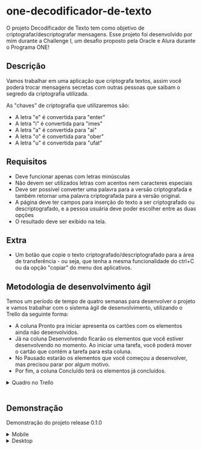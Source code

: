 
# one-decodificador-de-texto

O projeto Decodificador de Texto tem como objetivo de criptografar/descriptografar mensagens. Esse projeto foi desenvolvido por mim durante a Challenge I, um desafio proposto pela Oracle e Alura durante o Programa ONE!


## Descrição
Vamos trabalhar em uma aplicação que criptografa textos, assim você poderá trocar mensagens secretas com outras pessoas que saibam o segredo da criptografia utilizada.

As "chaves" de criptografia que utilizaremos são:
- A letra "e" é convertida para "enter"
- A letra "i" é convertida para "imes"
- A letra "a" é convertida para "ai"
- A letra "o" é convertida para "ober"
- A letra "u" é convertida para "ufat"


## Requisitos

- Deve funcionar apenas com letras minúsculas
- Não devem ser utilizados letras com acentos nem caracteres especiais
- Deve ser possível converter uma palavra para a versão criptografada e também retornar uma palavra criptografada para a versão original.
- A página deve ter campos para inserção do texto a ser criptografado ou descriptografado, e a pessoa usuária deve poder escolher entre as duas opções
- O resultado deve ser exibido na tela.

## Extra
 
- Um botão que copie o texto criptografado/descriptografado para a área de transferência - ou seja, que tenha a mesma funcionalidade do ctrl+C ou da opção "copiar" do menu dos aplicativos. 

## Metodologia de desenvolvimento ágil

Temos um período de tempo de quatro semanas para desenvolver o projeto e vamos trabalhar com o sistema ágil de desenvolvimento, utilizando o Trello da seguinte forma:

- A coluna Pronto pra iniciar apresenta os cartões com os elementos ainda não desenvolvidos.
- Já na coluna Desenvolvendo ficarão os elementos que você estiver desenvolvendo no momento. Ao iniciar uma tarefa, você poderá mover o cartão que contém a tarefa para esta coluna.
- No Pausado estarão os elementos que você começou a desenvolver, mas precisou parar por algum motivo.
- Por fim, a coluna Concluído terá os elementos já concluídos.

<details>
<summary>Quadro no Trello</summary>

![quadro-trello](https://user-images.githubusercontent.com/111458338/234139071-ece5b293-d170-42ef-b3fd-f540f8f5d135.jpeg)
</details>

<br/>

## Demonstração
Demonstração do projeto release 0.1.0

<details>
<summary>Mobile</summary>

![img2](https://user-images.githubusercontent.com/111458338/234139068-163f2e33-1e87-4980-b5cb-58933cbf30d2.jpeg)
</details>
<details>
<summary>Desktop</summary>


![img1](https://user-images.githubusercontent.com/111458338/234139070-d8e0e234-0167-4e08-95fc-d951d9a72a3b.jpeg)


</div>